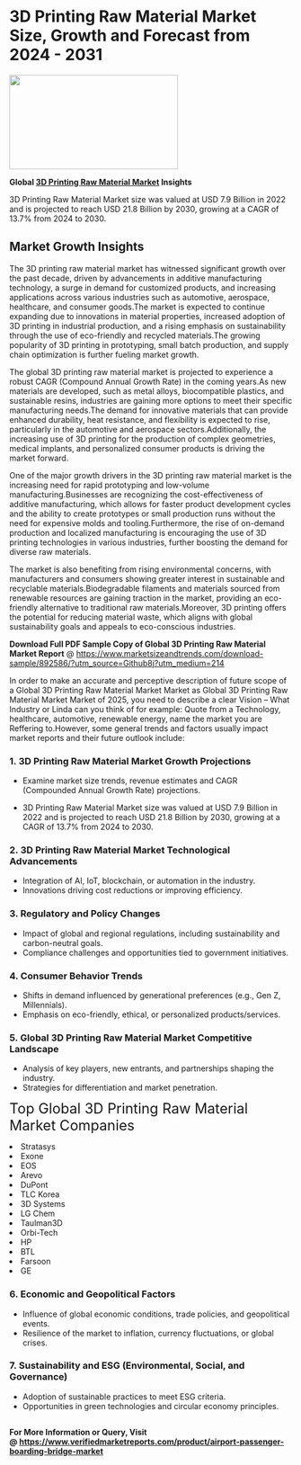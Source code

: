 <H1>3D Printing Raw Material Market Size, Growth and Forecast from 2024 - 2031</H1><img class="aligncenter size-medium wp-image-584254" src="https://thirdeyenews.in/wp-content/uploads/2024/09/Global-Market-Research-300x168.jpeg" alt="" width="300" height="168" /><p><strong>Global&nbsp;<a href="https://www.marketsizeandtrends.com/download-sample/892586/?utm_source=Github8j?utm_medium=214">3D Printing Raw Material Market</a> Insights</strong></p><p>3D Printing Raw Material Market size was valued at USD 7.9 Billion in 2022 and is projected to reach USD 21.8 Billion by 2030, growing at a CAGR of 13.7% from 2024 to 2030.</p><p><h2>Market Growth Insights</h2> <p>The 3D printing raw material market has witnessed significant growth over the past decade, driven by advancements in additive manufacturing technology, a surge in demand for customized products, and increasing applications across various industries such as automotive, aerospace, healthcare, and consumer goods.The market is expected to continue expanding due to innovations in material properties, increased adoption of 3D printing in industrial production, and a rising emphasis on sustainability through the use of eco-friendly and recycled materials.The growing popularity of 3D printing in prototyping, small batch production, and supply chain optimization is further fueling market growth.</p> <p>The global 3D printing raw material market is projected to experience a robust CAGR (Compound Annual Growth Rate) in the coming years.As new materials are developed, such as metal alloys, biocompatible plastics, and sustainable resins, industries are gaining more options to meet their specific manufacturing needs.The demand for innovative materials that can provide enhanced durability, heat resistance, and flexibility is expected to rise, particularly in the automotive and aerospace sectors.Additionally, the increasing use of 3D printing for the production of complex geometries, medical implants, and personalized consumer products is driving the market forward.</p> <p>One of the major growth drivers in the 3D printing raw material market is the increasing need for rapid prototyping and low-volume manufacturing.Businesses are recognizing the cost-effectiveness of additive manufacturing, which allows for faster product development cycles and the ability to create prototypes or small production runs without the need for expensive molds and tooling.Furthermore, the rise of on-demand production and localized manufacturing is encouraging the use of 3D printing technologies in various industries, further boosting the demand for diverse raw materials.</p> <p>The market is also benefiting from rising environmental concerns, with manufacturers and consumers showing greater interest in sustainable and recyclable materials.Biodegradable filaments and materials sourced from renewable resources are gaining traction in the market, providing an eco-friendly alternative to traditional raw materials.Moreover, 3D printing offers the potential for reducing material waste, which aligns with global sustainability goals and appeals to eco-conscious industries.</p> <p><span class=""><strong>Download Full PDF Sample Copy of Global 3D Printing Raw Material Market Report</strong> @ <a href="https://www.marketsizeandtrends.com/download-sample/892586/?utm_source=Github8j?utm_medium=214" target="_blank">https://www.marketsizeandtrends.com/download-sample/892586/?utm_source=Github8j?utm_medium=214</a></span></p><p>In order to make an accurate and perceptive description of future scope of a Global&nbsp;3D Printing Raw Material Market Market as Global&nbsp;3D Printing Raw Material Market Market of 2025, you need to describe a clear Vision &ndash; What Industry or Linda can you think of for example: Quote from a Technology, healthcare, automotive, renewable energy, name the market you are Reffering to.However, some general trends and factors usually impact market reports and their future outlook include:</p><h3>1.&nbsp;<strong>3D Printing Raw Material Market Growth Projections</strong></h3><ul><li>Examine market size trends, revenue estimates and CAGR (Compounded Annual Growth Rate) projections.</li><li><p>3D Printing Raw Material Market size was valued at USD 7.9 Billion in 2022 and is projected to reach USD 21.8 Billion by 2030, growing at a CAGR of 13.7% from 2024 to 2030.</p></li></ul><h3>2.&nbsp;<strong>3D Printing Raw Material Market Technological Advancements</strong></h3><ul><li>Integration of AI, IoT, blockchain, or automation in the industry.</li><li>Innovations driving cost reductions or improving efficiency.</li></ul><h3>3.&nbsp;<strong>Regulatory and Policy Changes</strong></h3><ul><li>Impact of global and regional regulations, including sustainability and carbon-neutral goals.</li><li>Compliance challenges and opportunities tied to government initiatives.</li></ul><h3>4.&nbsp;<strong>Consumer Behavior Trends</strong></h3><ul><li>Shifts in demand influenced by generational preferences (e.g., Gen Z, Millennials).</li><li>Emphasis on eco-friendly, ethical, or personalized products/services.</li></ul><h3>5.&nbsp;<strong>Global 3D Printing Raw Material Market Competitive Landscape</strong></h3><ul><li>Analysis of key players, new entrants, and partnerships shaping the industry.</li><li>Strategies for differentiation and market penetration.</li></ul><p data-pm-slice="1 1 []"><span style="color: inherit; font-family: inherit; font-size: 25px;">Top Global 3D Printing Raw Material Market Companies</span></p><div class="" data-test-id=""><p><li>Stratasys</li><li> Exone</li><li> EOS</li><li> Arevo</li><li> DuPont</li><li> TLC Korea</li><li> 3D Systems</li><li> LG Chem</li><li> Taulman3D</li><li> Orbi-Tech</li><li> HP</li><li> BTL</li><li> Farsoon</li><li> GE</li></p></div><h3>6.&nbsp;<strong>Economic and Geopolitical Factors</strong></h3><ul><li>Influence of global economic conditions, trade policies, and geopolitical events.</li><li>Resilience of the market to inflation, currency fluctuations, or global crises.</li></ul><h3>7.&nbsp;<strong>Sustainability and ESG (Environmental, Social, and Governance)</strong></h3><ul><li>Adoption of sustainable practices to meet ESG criteria.</li><li>Opportunities in green technologies and circular economy principles.</li></ul><h2><strong style="font-size: 14px;">For More Information or Query, Visit @&nbsp;</strong><a style="background-color: #ffffff; font-size: 14px;" href="https://www.marketsizeandtrends.com/report/3d-printing-raw-material-market/" target="_blank">https://www.verifiedmarketreports.com/product/airport-passenger-boarding-bridge-market</a></h2>